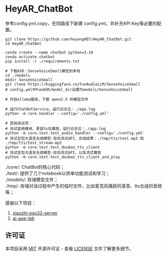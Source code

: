 # HeyAR_ChatBot

参考config.yml.copy，在同路径下新建 config.yml，并补充API Key等必要的配置。
```shell
git clone https://github.com/heyangHEY/HeyAR_ChatBot.git
cd HeyAR_ChatBot

conda create --name chatbot python=3.10
conda activate chatbot
pip install -r ./requirements.txt

# 下载ASR：SenseVoiceSmall模型到本地
cd ./models
mkdir SenseVoiceSmall
git clone https://huggingface.co/FunAudioLLM/SenseVoiceSmall
# config.yml中FunASR/model_dir设置为models/SenseVoiceSmall

# 开启ollama服务，下载 qwen2.5 的模型文件

# 运行ChatBotService，运行日志见：./app.log
python -m core.handler --config='./config.yml'

# 其他测试项：
# 测试音频模块，录音5s后播放，运行日志见：./app.log
python -m core.test.test_audio_handler --config='./config.yml'
# 测试豆包大语言合成模型-双向流式API，合成结果：./tmp/tts/test.mp3 和 ./tmp/tts/test_stream.mp3
python -m core.test.test_doubao_tts_client
# 测试豆包大语言合成模型-双向流式API，以及流式播放
python -m core.test.test_doubao_tts_client_and_play
```

./core/: ChatBot的核心代码；  
./test/: 提供了几个notebook以供单功能测试和学习；  
./models/: 存储模型文件；  
./tmp/: 存储对话过程中产生的临时文件，比如麦克风捕获的录音、tts合成的音频等；  

感谢以下项目：
1. [xiaozhi-esp32-server](https://github.com/xinnan-tech/xiaozhi-esp32-server)
2. [ai-app-lab](https://github.com/volcengine/ai-app-lab/tree/main)

## 许可证

本项目采用 [MIT](LICENSE) 开源许可证 - 查看 [LICENSE](LICENSE) 文件了解更多细节。
